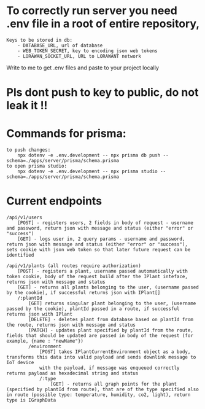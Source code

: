 # To correctly run server you need .env file in a root of entire repository,

    Keys to be stored in db:
        - DATABASE_URL, url of database
        - WEB_TOKEN_SECRET, key to encoding json web tokens
        - LORAWAN_SOCKET_URL, URL to LORAWANT network

Write to me to get .env files and paste to your project locally

# Pls dont push to key to public, do not leak it !!

# Commands for prisma:

    to push changes:
        npx dotenv -e .env.development -- npx prisma db push --schema=./apps/server/prisma/schema.prisma
    to open prisma studio:
        npx dotenv -e .env.development -- npx prisma studio --schema=./apps/server/prisma/schema.prisma

# Current endpoints

    /api/v1/users
        [POST] - registers users, 2 fields in body of request - username and password, return json with message and status (either "error" or "success")
        [GET] - logs user in, 2 query params - username and password, return json with message and status (either "error" or "success"), sets cookie with json web token so that later future request can be identified

    /api/v1/plants (all routes require authorization)
        [POST] - registers a plant, username passed automatically with token cookie, body of the request build after the IPlant inteface, returns json with message and status
        [GET] - returns all plants belonging to the user, (username passed by the cookie), if successful returns json with IPlant[]
        /:plantId
            [GET] returns singular plant belonging to the user, (username passed by the cookie), plantId passed in a route, if successful returns json with IPlant
            [DELETE] - deletes plant from database based on plantId from the route, returns json with message and status
            [PATCH] - updates plant specified by plantId from the route, fields that should be updated are passed in body of the request (for example, {name : "newName"})
            /environment
                [POST] takes IPlantCurrentEnvironment object as a body, transforms this data into valid payload and sends downlink message to IoT device
                with the payload, if message was enqueued correctly returns payload as hexadecimal string and status
                /:type
                    [GET] - returns all graph points for the plant (specified by plantId from route), that are of the type specified also in route (possible type: temperature, humidity, co2, light), return type is IGraphData
